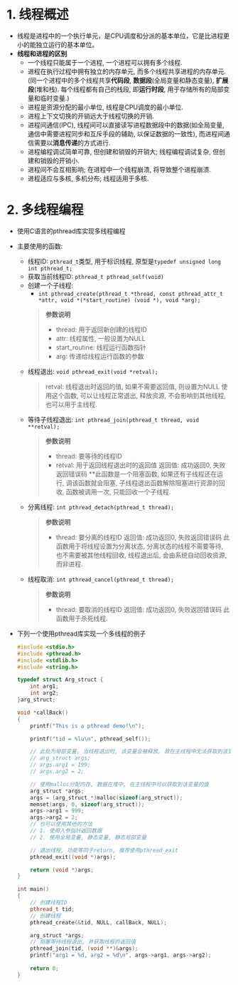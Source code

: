 # 1. 线程概述
* 线程是进程中的一个执行单元，是CPU调度和分派的基本单位，它是比进程更小的能独立运行的基本单位。
* **线程和进程的区别**
  * 一个线程只能属于一个进程, 一个进程可以拥有多个线程.
  * 进程在执行过程中拥有独立的内存单元, 而多个线程共享进程的内存单元.(同一个进程中的多个线程共享**代码段**, **数据段**(全局变量和静态变量), **扩展段**(堆和栈). 每个线程都有自己的栈段, 即**运行时段**, 用于存储所有的局部变量和临时变量.)
  * 进程是资源分配的最小单位, 线程是CPU调度的最小单位.
  * 进程上下文切换的开销远大于线程切换的开销.
  * 进程间通信(IPC), 线程间可以直接读写进程数据段中的数据(如全局变量, 通信中需要进程同步和互斥手段的辅助, 以保证数据的一致性), 而进程间通信需要以**消息传递**的方式进行.
  * 进程编程调试简单可靠, 但创建和销毁的开销大; 线程编程调试复杂, 但创建和销毁的开销小.
  * 进程间不会互相影响; 在进程中一个线程崩溃, 将导致整个进程崩溃.
  * 进程适应与多核, 多机分布; 线程适用于多核.

# 2. 多线程编程
* 使用C语言的pthread库实现多线程编程
* 主要使用的函数:
  * 线程ID: `pthread_t`类型, 用于标识线程, 原型是`typedef unsigned long int pthread_t;`
  * 获取当前线程ID: `pthread_t pthread_self(void)`
  * 创建一个子线程:
    * `int pthread_create(pthread_t *thread, const pthread_attr_t *attr, void *(*start_routine) (void *), void *arg);`
    > **参数说明**
    > * thread: 用于返回新创建的线程ID
    > * attr: 线程属性, 一般设置为NULL
    > * start_routine: 线程运行函数指针
    > * arg: 传递给线程运行函数的参数
  * 线程退出: `void pthread_exit(void *retval);`
    > retval: 线程退出时返回的值, 如果不需要返回值, 则设置为NULL
    > 使用这个函数, 可以让线程正常退出, 释放资源, 不会影响到其他线程, 也可以用于主线程.
  * 等待子线程退出: `int pthread_join(pthread_t thread, void **retval);`
    > **参数说明**
    > * thread: 要等待的线程ID
    > * retval: 用于返回线程退出时的返回值
    > 返回值: 成功返回0, 失败返回错误码
    > **此函数是一个阻塞函数, 如果还有子线程还在运行, 调该函数就会阻塞, 子线程退出函数解除阻塞进行资源的回收, 函数被调用一次, 只能回收一个子线程.
  * 分离线程: `int pthread_detach(pthread_t thread);`
    > **参数说明**
    > * thread: 要分离的线程ID
    > 返回值: 成功返回0, 失败返回错误码
    > 此函数用于将线程设置为分离状态, 分离状态的线程不需要等待, 也不需要被其他线程回收, 线程退出后, 会由系统自动回收资源, 而非进程.
  * 线程取消: `int pthread_cancel(pthread_t thread);`
    > **参数说明**
    > * thread: 要取消的线程ID
    > 返回值: 成功返回0, 失败返回错误码
    > 此函数用于杀死线程.

* 下列一个使用pthread库实现一个多线程的例子
    ```cpp
    #include <stdio.h>
    #include <pthread.h>
    #include <stdlib.h>
    #include <string.h>

    typedef struct Arg_struct {
        int arg1;
        int arg2;
    }arg_struct;

    void *callBack()
    {
        printf("This is a pthread demo!\n");

        printf("tid = %lu\n", pthread_self());

        // 此处为局部变量, 当线程退出时, 该变量会被释放, 故在主线程中无法获取到该变量的值, 获取到的是随机值
        // arg_struct args;
        // args.arg1 = 199;
        // args.arg2 = 2;

        // 使用malloc分配内存, 数据在堆中, 在主线程中可以获取到该变量的值
        arg_struct *args;
        args = (arg_struct *)malloc(sizeof(arg_struct));
        memset(args, 0, sizeof(arg_struct));
        args->arg1 = 999;
        args->arg2 = 2;
        // 也可以使用其他的方法
        // 1. 使用入参指针返回数据
        // 2. 使用全局变量, 静态变量, 静态局部变量

        // 退出线程, 功能等同于return, 推荐使用pthread_exit
        pthread_exit((void *)args);

        return (void *)args;
    }

    int main()
    {
        // 创建线程ID
        pthread_t tid;
        // 创建线程
        pthread_create(&tid, NULL, callBack, NULL);

        arg_struct *args;
        // 阻塞等待线程退出, 并获取线程的返回值
        pthread_join(tid, (void **)&args);
        printf("arg1 = %d, arg2 = %d\n", args->arg1, args->arg2);
        
        return 0;
    }
    ```